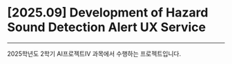 # [2025.09] Development of Hazard Sound Detection Alert UX Service

---

2025학년도 2학기 AI프로젝트IV 과목에서 수행하는 프로젝트입니다.

